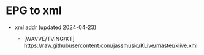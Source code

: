 # EPG to xml

* xml addr (updated 2024-04-23)

  - [WAVVE/TVING/KT]
    https://raw.githubusercontent.com/jassmusic/KLive/master/klive.xml

